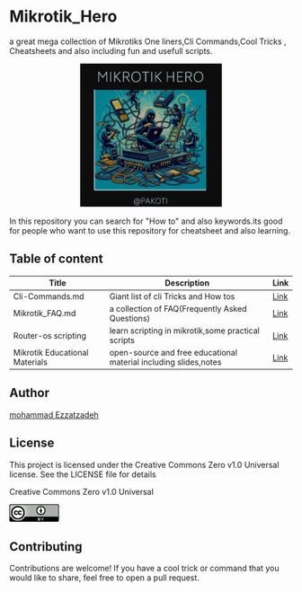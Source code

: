 # Mikrotik_Hero
a great mega collection of Mikrotiks One liners,Cli Commands,Cool Tricks , Cheatsheets and also including fun and usefull scripts.


<p align="center">
  <img src="https://github.com/pakoti/Mikrotik_Hero/blob/main/mIKROTIKHERO1.PNG" alt="mikrotik hero logo created by microsoft ai DALL-E" width=50% height=50%>
</p>

<p>In this repository you can search for "How to" and also keywords.its good for people who want to use this repository for cheatsheet and also learning.</p>


## Table of content

|Title|Description|Link|
|---|---|---|
|Cli-Commands.md|Giant list of cli Tricks and How tos| <a href="https://github.com/pakoti/Mikrotik_Hero/blob/main/Cli-commands.md">Link</a>|
|Mikrotik_FAQ.md|a collection of FAQ(Frequently Asked Questions)| <a href="Mikrotik_FAQ.md">Link</a>|
|Router-os scripting |learn scripting in mikrotik,some practical scripts|<a href="/Scripting/readme.md">Link</a>|
|Mikrotik Educational Materials|open-source and free educational material including slides,notes|<a href="/Mikrotik_Certifications/reame.md">Link</a>|



## Author
[mohammad Ezzatzadeh](https://github.com/pakoti)

## License
This project is licensed under the Creative Commons Zero v1.0 Universal license. See the LICENSE file for details

Creative Commons Zero v1.0 Universal

<img src="/img/88x31.png" alt="Creative Commons Zero v1.0 Universal">

## Contributing

Contributions are welcome! If you have a cool trick or command that you would like to share, feel free to open a pull request.